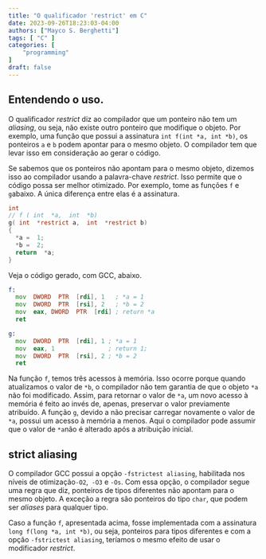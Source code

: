 ```yaml
---
title: "O qualificador 'restrict' em C"
date: 2023-09-26T18:23:03-04:00
authors: ["Mayco S. Berghetti"]
tags: [ "C" ]
categories: [
    "programming"
]
draft: false
---
```


## Entendendo o uso.

O qualificador *restrict* diz ao compilador que um ponteiro não tem um *aliasing*, ou seja, não existe outro ponteiro que modifique o objeto. Por exemplo, uma função que possui a assinatura `int f(int *a, int *b)`, os ponteiros `a` e `b` podem apontar para o mesmo objeto. O compilador tem que levar isso em consideração ao gerar o código.

Se sabemos que os ponteiros não apontam para o mesmo objeto, dizemos isso ao compilador usando a palavra-chave *restrict*.  Isso permite que o código possa ser melhor otimizado.
Por exemplo, tome as funções `f` e `g`abaixo. A única diferença entre elas é a assinatura.

```c
int
// f ( int  *a,  int  *b)
g( int  *restrict a,  int  *restrict b)
{
  *a =  1;
  *b =  2;
  return  *a;
}
```
Veja o código gerado, com GCC, abaixo. 
```asm
f:
  mov  DWORD  PTR  [rdi], 1   ; *a = 1
  mov  DWORD  PTR  [rsi], 2   ; *b = 2
  mov  eax, DWORD  PTR  [rdi] ; return *a
  ret

g:
  mov  DWORD  PTR  [rdi], 1 ; *a = 1
  mov  eax, 1               ; return 1;
  mov  DWORD  PTR  [rsi], 2 ; *b = 2
  ret
```
Na função `f`, temos três acessos à memória. Isso ocorre porque quando atualizamos o valor de `*b`, o compilador não tem garantia de que o objeto `*a` não foi modificado. Assim, para retornar o valor de `*a`, um novo acesso à memória é feito ao invés de, apenas, preservar o valor previamente atribuído.
A função `g`, devido a não precisar carregar novamente o valor de `*a`, possui um acesso à memória a menos. Aqui o compilador pode assumir que o valor de `*a`não é alterado após a atribuição inicial.

## strict aliasing

O compilador GCC possui a opção `-fstrictest aliasing`, habilitada nos níveis de otimização`-O2`,` -O3` e `-Os`.  Com essa opção, o compilador segue uma regra que diz, ponteiros de tipos diferentes não apontam para o mesmo objeto. A exceção a regra são ponteiros do tipo `char`, que podem ser *aliases* para qualquer tipo.

Caso a função `f`, apresentada acima, fosse implementada com a assinatura `long f(long *a, int *b)`, ou seja, ponteiros para tipos diferentes e com a opção `-fstrictest aliasing`, teríamos o mesmo efeito de usar o modificador *restrict*.

<!--stackedit_data:
eyJoaXN0b3J5IjpbLTExNDY2MTcyNTUsMjg4NDU5OTEzLC0yMz
c0MTgyMzIsMTc4NDc5MTIzMywtNTIzOTY1NTAzLC0yMDI3ODc4
NjY1LC00ODgwODgzMDUsNjY4MzA0MTU2LC0xNzM3NzIxNjQsMT
UwMTM0Mjc5XX0=
-->